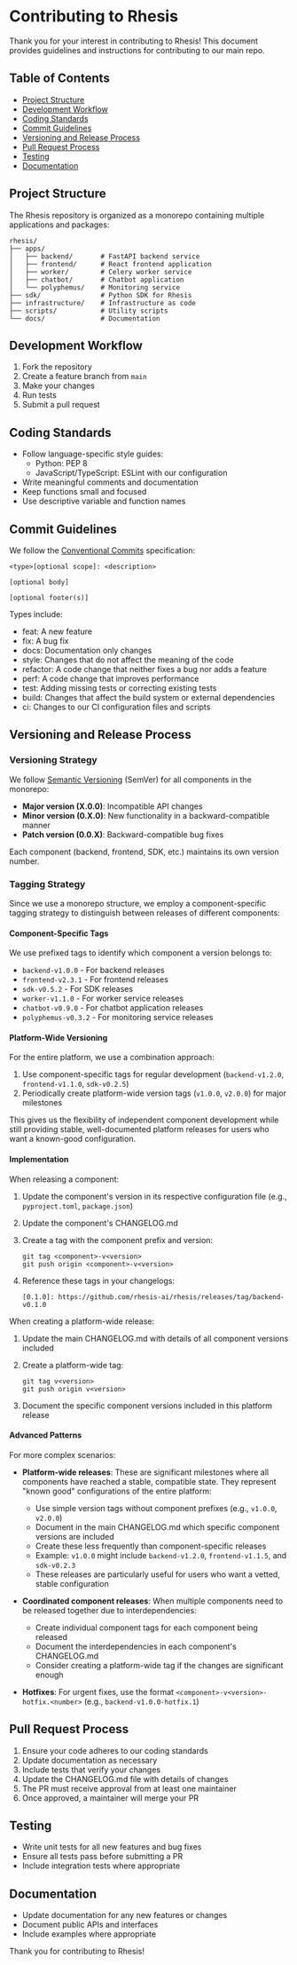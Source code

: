 # Contributing to Rhesis

Thank you for your interest in contributing to Rhesis! This document provides guidelines and instructions for contributing to our main repo.

## Table of Contents

- [Project Structure](#project-structure)
- [Development Workflow](#development-workflow)
- [Coding Standards](#coding-standards)
- [Commit Guidelines](#commit-guidelines)
- [Versioning and Release Process](#versioning-and-release-process)
- [Pull Request Process](#pull-request-process)
- [Testing](#testing)
- [Documentation](#documentation)

## Project Structure

The Rhesis repository is organized as a monorepo containing multiple applications and packages:

```
rhesis/
├── apps/
│   ├── backend/       # FastAPI backend service
│   ├── frontend/      # React frontend application
│   ├── worker/        # Celery worker service
│   ├── chatbot/       # Chatbot application
│   └── polyphemus/    # Monitoring service
├── sdk/               # Python SDK for Rhesis
├── infrastructure/    # Infrastructure as code
├── scripts/           # Utility scripts
└── docs/              # Documentation
```

## Development Workflow

1. Fork the repository
2. Create a feature branch from `main`
3. Make your changes
4. Run tests
5. Submit a pull request

## Coding Standards

- Follow language-specific style guides:
  - Python: PEP 8
  - JavaScript/TypeScript: ESLint with our configuration
- Write meaningful comments and documentation
- Keep functions small and focused
- Use descriptive variable and function names

## Commit Guidelines

We follow the [Conventional Commits](https://www.conventionalcommits.org/) specification:

```
<type>[optional scope]: <description>

[optional body]

[optional footer(s)]
```

Types include:
- feat: A new feature
- fix: A bug fix
- docs: Documentation only changes
- style: Changes that do not affect the meaning of the code
- refactor: A code change that neither fixes a bug nor adds a feature
- perf: A code change that improves performance
- test: Adding missing tests or correcting existing tests
- build: Changes that affect the build system or external dependencies
- ci: Changes to our CI configuration files and scripts

## Versioning and Release Process

### Versioning Strategy

We follow [Semantic Versioning](https://semver.org/) (SemVer) for all components in the monorepo:

- **Major version (X.0.0)**: Incompatible API changes
- **Minor version (0.X.0)**: New functionality in a backward-compatible manner
- **Patch version (0.0.X)**: Backward-compatible bug fixes

Each component (backend, frontend, SDK, etc.) maintains its own version number.

### Tagging Strategy

Since we use a monorepo structure, we employ a component-specific tagging strategy to distinguish between releases of different components:

#### Component-Specific Tags

We use prefixed tags to identify which component a version belongs to:
- `backend-v1.0.0` - For backend releases
- `frontend-v2.3.1` - For frontend releases
- `sdk-v0.5.2` - For SDK releases
- `worker-v1.1.0` - For worker service releases
- `chatbot-v0.9.0` - For chatbot application releases
- `polyphemus-v0.3.2` - For monitoring service releases

#### Platform-Wide Versioning

For the entire platform, we use a combination approach:

1. Use component-specific tags for regular development (`backend-v1.2.0`, `frontend-v1.1.0`, `sdk-v0.2.5`)
2. Periodically create platform-wide version tags (`v1.0.0`, `v2.0.0`) for major milestones

This gives us the flexibility of independent component development while still providing stable, well-documented platform releases for users who want a known-good configuration.

#### Implementation

When releasing a component:

1. Update the component's version in its respective configuration file (e.g., `pyproject.toml`, `package.json`)
2. Update the component's CHANGELOG.md
3. Create a tag with the component prefix and version:
   ```
   git tag <component>-v<version>
   git push origin <component>-v<version>
   ```

4. Reference these tags in your changelogs:
   ```
   [0.1.0]: https://github.com/rhesis-ai/rhesis/releases/tag/backend-v0.1.0
   ```

When creating a platform-wide release:

1. Update the main CHANGELOG.md with details of all component versions included
2. Create a platform-wide tag:
   ```
   git tag v<version>
   git push origin v<version>
   ```

3. Document the specific component versions included in this platform release

#### Advanced Patterns

For more complex scenarios:

- **Platform-wide releases**: These are significant milestones where all components have reached a stable, compatible state. They represent "known good" configurations of the entire platform:
  - Use simple version tags without component prefixes (e.g., `v1.0.0`, `v2.0.0`)
  - Document in the main CHANGELOG.md which specific component versions are included
  - Create these less frequently than component-specific releases
  - Example: `v1.0.0` might include `backend-v1.2.0`, `frontend-v1.1.5`, and `sdk-v0.2.3`
  - These releases are particularly useful for users who want a vetted, stable configuration

- **Coordinated component releases**: When multiple components need to be released together due to interdependencies:
  - Create individual component tags for each component being released
  - Document the interdependencies in each component's CHANGELOG.md
  - Consider creating a platform-wide tag if the changes are significant enough

- **Hotfixes**: For urgent fixes, use the format `<component>-v<version>-hotfix.<number>` (e.g., `backend-v1.0.0-hotfix.1`)

## Pull Request Process

1. Ensure your code adheres to our coding standards
2. Update documentation as necessary
3. Include tests that verify your changes
4. Update the CHANGELOG.md file with details of changes
5. The PR must receive approval from at least one maintainer
6. Once approved, a maintainer will merge your PR

## Testing

- Write unit tests for all new features and bug fixes
- Ensure all tests pass before submitting a PR
- Include integration tests where appropriate

## Documentation

- Update documentation for any new features or changes
- Document public APIs and interfaces
- Include examples where appropriate

Thank you for contributing to Rhesis! 
